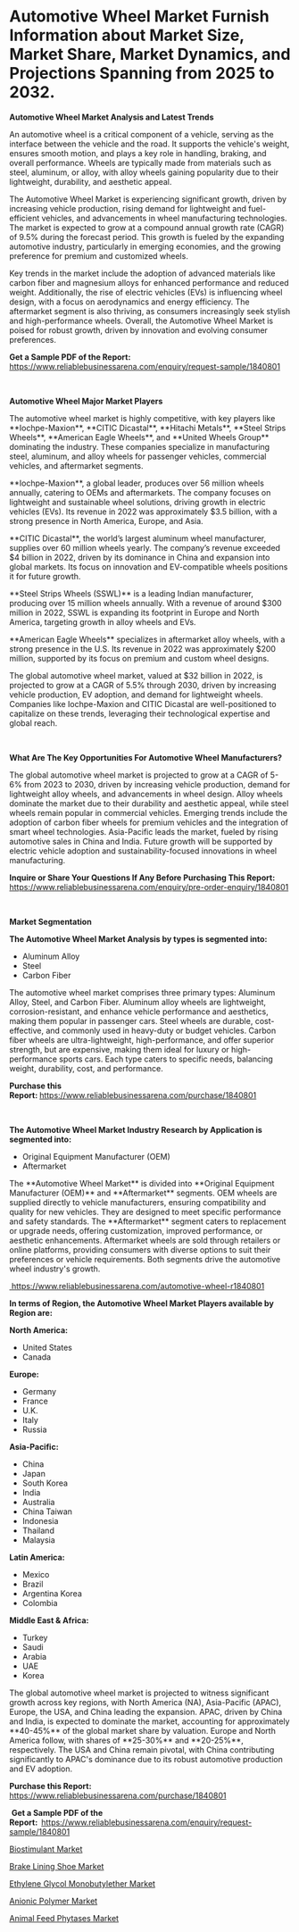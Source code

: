 <p><h1>Automotive Wheel Market Furnish Information about Market Size, Market Share, Market Dynamics, and Projections Spanning from 2025 to 2032.</h1></p><p><strong>Automotive Wheel Market Analysis and Latest Trends</strong></p>
<p><p>An automotive wheel is a critical component of a vehicle, serving as the interface between the vehicle and the road. It supports the vehicle's weight, ensures smooth motion, and plays a key role in handling, braking, and overall performance. Wheels are typically made from materials such as steel, aluminum, or alloy, with alloy wheels gaining popularity due to their lightweight, durability, and aesthetic appeal.</p><p>The Automotive Wheel Market is experiencing significant growth, driven by increasing vehicle production, rising demand for lightweight and fuel-efficient vehicles, and advancements in wheel manufacturing technologies. The market is expected to grow at a compound annual growth rate (CAGR) of 9.5% during the forecast period. This growth is fueled by the expanding automotive industry, particularly in emerging economies, and the growing preference for premium and customized wheels.</p><p>Key trends in the market include the adoption of advanced materials like carbon fiber and magnesium alloys for enhanced performance and reduced weight. Additionally, the rise of electric vehicles (EVs) is influencing wheel design, with a focus on aerodynamics and energy efficiency. The aftermarket segment is also thriving, as consumers increasingly seek stylish and high-performance wheels. Overall, the Automotive Wheel Market is poised for robust growth, driven by innovation and evolving consumer preferences.</p></p>
<p><strong>Get a Sample PDF of the Report:&nbsp;</strong> <a href="https://www.reliablebusinessarena.com/enquiry/request-sample/1840801?utm_campaign=1943&utm_medium=2&utm_source=Github&utm_content=ia&utm_term=22012025&utm_id=automotive-wheel">https://www.reliablebusinessarena.com/enquiry/request-sample/1840801</a></p>
<p>&nbsp;</p>
<p><strong>Automotive Wheel Major Market Players</strong></p>
<p><p>The automotive wheel market is highly competitive, with key players like **Iochpe-Maxion**, **CITIC Dicastal**, **Hitachi Metals**, **Steel Strips Wheels**, **American Eagle Wheels**, and **United Wheels Group** dominating the industry. These companies specialize in manufacturing steel, aluminum, and alloy wheels for passenger vehicles, commercial vehicles, and aftermarket segments.</p><p>**Iochpe-Maxion**, a global leader, produces over 56 million wheels annually, catering to OEMs and aftermarkets. The company focuses on lightweight and sustainable wheel solutions, driving growth in electric vehicles (EVs). Its revenue in 2022 was approximately $3.5 billion, with a strong presence in North America, Europe, and Asia.</p><p>**CITIC Dicastal**, the world’s largest aluminum wheel manufacturer, supplies over 60 million wheels yearly. The company’s revenue exceeded $4 billion in 2022, driven by its dominance in China and expansion into global markets. Its focus on innovation and EV-compatible wheels positions it for future growth.</p><p>**Steel Strips Wheels (SSWL)** is a leading Indian manufacturer, producing over 15 million wheels annually. With a revenue of around $300 million in 2022, SSWL is expanding its footprint in Europe and North America, targeting growth in alloy wheels and EVs.</p><p>**American Eagle Wheels** specializes in aftermarket alloy wheels, with a strong presence in the U.S. Its revenue in 2022 was approximately $200 million, supported by its focus on premium and custom wheel designs.</p><p>The global automotive wheel market, valued at $32 billion in 2022, is projected to grow at a CAGR of 5.5% through 2030, driven by increasing vehicle production, EV adoption, and demand for lightweight wheels. Companies like Iochpe-Maxion and CITIC Dicastal are well-positioned to capitalize on these trends, leveraging their technological expertise and global reach.</p></p>
<p>&nbsp;</p>
<p><strong>What Are The Key Opportunities For Automotive Wheel Manufacturers?</strong></p>
<p><p>The global automotive wheel market is projected to grow at a CAGR of 5-6% from 2023 to 2030, driven by increasing vehicle production, demand for lightweight alloy wheels, and advancements in wheel design. Alloy wheels dominate the market due to their durability and aesthetic appeal, while steel wheels remain popular in commercial vehicles. Emerging trends include the adoption of carbon fiber wheels for premium vehicles and the integration of smart wheel technologies. Asia-Pacific leads the market, fueled by rising automotive sales in China and India. Future growth will be supported by electric vehicle adoption and sustainability-focused innovations in wheel manufacturing.</p></p>
<p><strong>Inquire or Share Your Questions If Any Before Purchasing This Report:</strong> <a href="https://www.reliablebusinessarena.com/enquiry/pre-order-enquiry/1840801?utm_campaign=1943&utm_medium=2&utm_source=Github&utm_content=ia&utm_term=22012025&utm_id=automotive-wheel">https://www.reliablebusinessarena.com/enquiry/pre-order-enquiry/1840801</a></p>
<p>&nbsp;</p>
<p><strong>Market Segmentation</strong></p>
<p><strong>The Automotive Wheel Market Analysis by types is segmented into:</strong></p>
<p><ul><li>Aluminum Alloy</li><li>Steel</li><li>Carbon Fiber</li></ul></p>
<p><p>The automotive wheel market comprises three primary types: Aluminum Alloy, Steel, and Carbon Fiber. Aluminum alloy wheels are lightweight, corrosion-resistant, and enhance vehicle performance and aesthetics, making them popular in passenger cars. Steel wheels are durable, cost-effective, and commonly used in heavy-duty or budget vehicles. Carbon fiber wheels are ultra-lightweight, high-performance, and offer superior strength, but are expensive, making them ideal for luxury or high-performance sports cars. Each type caters to specific needs, balancing weight, durability, cost, and performance.</p></p>
<p><strong>Purchase this Report:&nbsp;</strong><a href="https://www.reliablebusinessarena.com/purchase/1840801?utm_campaign=1943&utm_medium=2&utm_source=Github&utm_content=ia&utm_term=22012025&utm_id=automotive-wheel">https://www.reliablebusinessarena.com/purchase/1840801</a></p>
<p>&nbsp;</p>
<p><strong>The Automotive Wheel Market Industry Research by Application is segmented into:</strong></p>
<p><ul><li>Original Equipment Manufacturer (OEM)</li><li>Aftermarket</li></ul></p>
<p><p>The **Automotive Wheel Market** is divided into **Original Equipment Manufacturer (OEM)** and **Aftermarket** segments. OEM wheels are supplied directly to vehicle manufacturers, ensuring compatibility and quality for new vehicles. They are designed to meet specific performance and safety standards. The **Aftermarket** segment caters to replacement or upgrade needs, offering customization, improved performance, or aesthetic enhancements. Aftermarket wheels are sold through retailers or online platforms, providing consumers with diverse options to suit their preferences or vehicle requirements. Both segments drive the automotive wheel industry's growth.</p></p>
<p><a href="https://www.reliablebusinessarena.com/automotive-wheel-r1840801?utm_campaign=1943&utm_medium=2&utm_source=Github&utm_content=ia&utm_term=22012025&utm_id=automotive-wheel">&nbsp;https://www.reliablebusinessarena.com/automotive-wheel-r1840801</a></p>
<p><strong>In terms of Region, the Automotive Wheel Market Players available by Region are:</strong></p>
<p>
    <p> <strong> North America: </strong>
        <ul>
            <li>United States</li>
            <li>Canada</li>
        </ul>
        </p> 
    <p> <strong> Europe: </strong>
        <ul>
            <li>Germany</li>
            <li>France</li>
            <li>U.K.</li>
            <li>Italy</li>
            <li>Russia</li>
        </ul>
        </p> 
    <p> <strong> Asia-Pacific: </strong>
        <ul>
            <li>China</li>
            <li>Japan</li>
            <li>South Korea</li>
            <li>India</li>
            <li>Australia</li>
            <li>China Taiwan</li>
            <li>Indonesia</li>
            <li>Thailand</li>
            <li>Malaysia</li>
        </ul>
        </p> 
    <p> <strong> Latin America: </strong>
        <ul>
            <li>Mexico</li>
            <li>Brazil</li>
            <li>Argentina Korea</li>
            <li>Colombia</li>
        </ul>
        </p> 
    <p> <strong> Middle East & Africa: </strong>
        <ul>
            <li>Turkey</li>
            <li>Saudi</li>
            <li>Arabia</li>
            <li>UAE</li>
            <li>Korea</li>
        </ul>
    </p>
    </p>
<p><p>The global automotive wheel market is projected to witness significant growth across key regions, with North America (NA), Asia-Pacific (APAC), Europe, the USA, and China leading the expansion. APAC, driven by China and India, is expected to dominate the market, accounting for approximately **40-45%** of the global market share by valuation. Europe and North America follow, with shares of **25-30%** and **20-25%**, respectively. The USA and China remain pivotal, with China contributing significantly to APAC's dominance due to its robust automotive production and EV adoption.</p></p>
<p><strong>Purchase this Report: </strong><a href="https://www.reliablebusinessarena.com/purchase/1840801?utm_campaign=1943&utm_medium=2&utm_source=Github&utm_content=ia&utm_term=22012025&utm_id=automotive-wheel">https://www.reliablebusinessarena.com/purchase/1840801</a></p>
<p>&nbsp;<strong>Get a Sample PDF of the Report:&nbsp;&nbsp;</strong><a href="https://www.reliablebusinessarena.com/enquiry/request-sample/1840801?utm_campaign=1943&utm_medium=2&utm_source=Github&utm_content=ia&utm_term=22012025&utm_id=automotive-wheel">https://www.reliablebusinessarena.com/enquiry/request-sample/1840801</a></p>
<p><strong></strong></p>
<p><p><a href="https://www.linkedin.com/pulse/global-biostimulant-market-landscape-future-trends-strategic-zesrf?utm_campaign=1943&utm_medium=2&utm_source=Github&utm_content=ia&utm_term=22012025&utm_id=automotive-wheel">Biostimulant Market</a></p><p><a href="https://github.com/ChiragRP21/Market-Research-Report-List-7/blob/main/brake-lining-shoe-market.md?utm_campaign=1943&utm_medium=2&utm_source=Github&utm_content=ia&utm_term=22012025&utm_id=automotive-wheel">Brake Lining Shoe Market</a></p><p><a href="https://www.linkedin.com/pulse/size-share-projected-growth-rate-ethylene-glycol-monobutylether-5a6gc?utm_campaign=1943&utm_medium=2&utm_source=Github&utm_content=ia&utm_term=22012025&utm_id=automotive-wheel">Ethylene Glycol Monobutylether Market</a></p><p><a href="https://www.linkedin.com/pulse/market-revenue-forecast-anionic-polymer-industry-cagr-ftg8c?utm_campaign=1943&utm_medium=2&utm_source=Github&utm_content=ia&utm_term=22012025&utm_id=automotive-wheel">Anionic Polymer Market</a></p><p><a href="https://www.linkedin.com/pulse/deep-dive-animal-feed-phytases-market-growth-124-cagr-wrflc?utm_campaign=1943&utm_medium=2&utm_source=Github&utm_content=ia&utm_term=22012025&utm_id=automotive-wheel">Animal Feed Phytases Market</a></p></p>